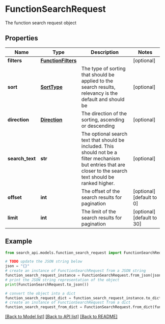 # FunctionSearchRequest

The function search request object

## Properties

Name | Type | Description | Notes
------------ | ------------- | ------------- | -------------
**filters** | [**FunctionFilters**](FunctionFilters.md) |  | [optional] 
**sort** | [**SortType**](SortType.md) | The type of sorting that should be applied to the search results, relevancy is the default and should be | [optional] 
**direction** | [**Direction**](Direction.md) | The direction of the sorting, ascending or descending | [optional] 
**search_text** | **str** | The optional search text that should be included. This should not be a filter mechanism but entries that are closer to the search text should be ranked higher. | [optional] 
**offset** | **int** | The offset of the search results for pagination | [optional] [default to 0]
**limit** | **int** | The limit of the search results for pagination | [optional] [default to 30]

## Example

```python
from search_api.models.function_search_request import FunctionSearchRequest

# TODO update the JSON string below
json = "{}"
# create an instance of FunctionSearchRequest from a JSON string
function_search_request_instance = FunctionSearchRequest.from_json(json)
# print the JSON string representation of the object
print(FunctionSearchRequest.to_json())

# convert the object into a dict
function_search_request_dict = function_search_request_instance.to_dict()
# create an instance of FunctionSearchRequest from a dict
function_search_request_from_dict = FunctionSearchRequest.from_dict(function_search_request_dict)
```
[[Back to Model list]](../README.md#documentation-for-models) [[Back to API list]](../README.md#documentation-for-api-endpoints) [[Back to README]](../README.md)


